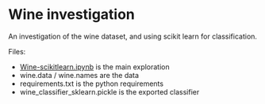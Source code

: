 # Wine investigation
An investigation of the wine dataset, and using scikit learn for classification.

Files:
- [Wine-scikitlearn.ipynb](./Wine-scikitlearn.ipynb) is the main exploration
- wine.data / wine.names are the data
- requirements.txt is the python requirements
- wine_classifier_sklearn.pickle is the exported classifier
